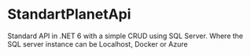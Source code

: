 # StandartPlanetApi
Standard API in .NET 6 with a simple CRUD using SQL Server. Where the SQL server instance can be Localhost, Docker or Azure
